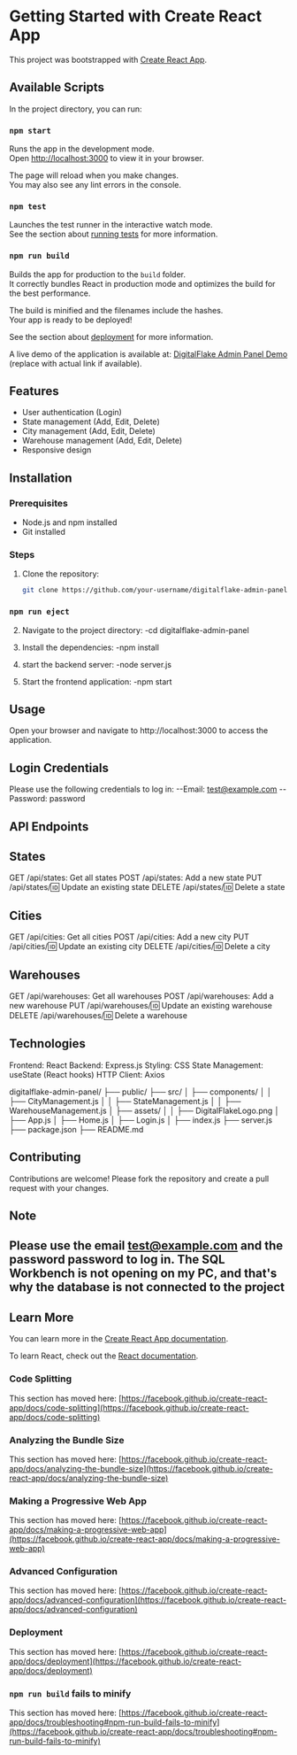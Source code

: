 # Getting Started with Create React App

This project was bootstrapped with [Create React App](https://github.com/facebook/create-react-app).

## Available Scripts

In the project directory, you can run:

### `npm start`

Runs the app in the development mode.\
Open [http://localhost:3000](http://localhost:3000) to view it in your browser.

The page will reload when you make changes.\
You may also see any lint errors in the console.

### `npm test`

Launches the test runner in the interactive watch mode.\
See the section about [running tests](https://facebook.github.io/create-react-app/docs/running-tests) for more information.

### `npm run build`

Builds the app for production to the `build` folder.\
It correctly bundles React in production mode and optimizes the build for the best performance.

The build is minified and the filenames include the hashes.\
Your app is ready to be deployed!

See the section about [deployment](https://facebook.github.io/create-react-app/docs/deployment) for more information.

A live demo of the application is available at: [DigitalFlake Admin Panel Demo](#) (replace with actual link if available).

## Features

- User authentication (Login)
- State management (Add, Edit, Delete)
- City management (Add, Edit, Delete)
- Warehouse management (Add, Edit, Delete)
- Responsive design

## Installation

### Prerequisites

- Node.js and npm installed
- Git installed

### Steps

1. Clone the repository:

   ```bash
   git clone https://github.com/your-username/digitalflake-admin-panel.git

### `npm run eject`

2. Navigate to the project directory:
   -cd digitalflake-admin-panel

3. Install the dependencies:
   -npm install

4. start the backend server:
   -node server.js

5. Start the frontend application:
   -npm start

## Usage
Open your browser and navigate to http://localhost:3000 to access the application.

## Login Credentials
Please use the following credentials to log in:
--Email: test@example.com
--Password: password


## API Endpoints

## States
GET /api/states: Get all states
POST /api/states: Add a new state
PUT /api/states/:id: Update an existing state
DELETE /api/states/:id: Delete a state

## Cities
GET /api/cities: Get all cities
POST /api/cities: Add a new city
PUT /api/cities/:id: Update an existing city
DELETE /api/cities/:id: Delete a city

## Warehouses
GET /api/warehouses: Get all warehouses
POST /api/warehouses: Add a new warehouse
PUT /api/warehouses/:id: Update an existing warehouse
DELETE /api/warehouses/:id: Delete a warehouse

## Technologies
Frontend: React
Backend: Express.js
Styling: CSS
State Management: useState (React hooks)
HTTP Client: Axios

digitalflake-admin-panel/
├── public/
├── src/
│   ├── components/
│   │   ├── CityManagement.js
│   │   ├── StateManagement.js
│   │   ├── WarehouseManagement.js
│   ├── assets/
│   │   ├── DigitalFlakeLogo.png
│   ├── App.js
│   ├── Home.js
│   ├── Login.js
│   ├── index.js
├── server.js
├── package.json
├── README.md


## Contributing
Contributions are welcome! Please fork the repository and create a pull request with your changes.

## Note
## Please use the email test@example.com and the password password to log in. The SQL Workbench is not opening on my PC, and that's why the database is not connected to the project

## Learn More

You can learn more in the [Create React App documentation](https://facebook.github.io/create-react-app/docs/getting-started).

To learn React, check out the [React documentation](https://reactjs.org/).

### Code Splitting

This section has moved here: [https://facebook.github.io/create-react-app/docs/code-splitting](https://facebook.github.io/create-react-app/docs/code-splitting)

### Analyzing the Bundle Size

This section has moved here: [https://facebook.github.io/create-react-app/docs/analyzing-the-bundle-size](https://facebook.github.io/create-react-app/docs/analyzing-the-bundle-size)

### Making a Progressive Web App

This section has moved here: [https://facebook.github.io/create-react-app/docs/making-a-progressive-web-app](https://facebook.github.io/create-react-app/docs/making-a-progressive-web-app)

### Advanced Configuration

This section has moved here: [https://facebook.github.io/create-react-app/docs/advanced-configuration](https://facebook.github.io/create-react-app/docs/advanced-configuration)

### Deployment

This section has moved here: [https://facebook.github.io/create-react-app/docs/deployment](https://facebook.github.io/create-react-app/docs/deployment)

### `npm run build` fails to minify

This section has moved here: [https://facebook.github.io/create-react-app/docs/troubleshooting#npm-run-build-fails-to-minify](https://facebook.github.io/create-react-app/docs/troubleshooting#npm-run-build-fails-to-minify)
